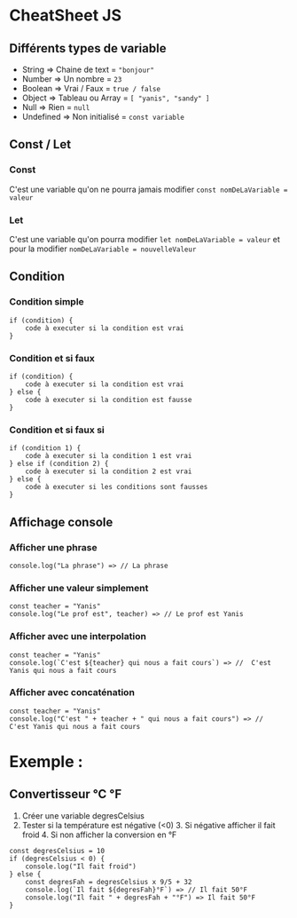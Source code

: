 # CheatSheet JS

## Différents types de variable

 - String => Chaine de text = `"bonjour"`
 - Number => Un nombre = `23`
 - Boolean => Vrai / Faux = `true / false`
 - Object => Tableau ou Array = `[ "yanis", "sandy" ]`
 - Null => Rien = `null`
 - Undefined => Non initialisé = `const variable`

## Const / Let

### Const
C'est une variable qu'on ne pourra jamais modifier
`const nomDeLaVariable = valeur`

### Let
C'est une variable qu'on pourra modifier
`let nomDeLaVariable = valeur`
et pour la modifier
`nomDeLaVariable = nouvelleValeur`

## Condition

### Condition simple
```
if (condition) {
	code à executer si la condition est vrai
}
```

### Condition et si faux
```
if (condition) {
	code à executer si la condition est vrai
} else {
	code à executer si la condition est fausse
}
```

### Condition et si faux si

```
if (condition 1) {
	code à executer si la condition 1 est vrai
} else if (condition 2) {
	code à executer si la condition 2 est vrai
} else {
	code à executer si les conditions sont fausses
}
```

## Affichage console

### Afficher une phrase
`console.log("La phrase") => // La phrase`
### Afficher une valeur simplement
```
const teacher = "Yanis"
console.log("Le prof est", teacher) => // Le prof est Yanis
```
### Afficher avec une interpolation
```
const teacher = "Yanis"
console.log(`C'est ${teacher} qui nous a fait cours`) => //  C'est Yanis qui nous a fait cours
```
### Afficher avec concaténation
```
const teacher = "Yanis"
console.log("C'est " + teacher + " qui nous a fait cours") => //  C'est Yanis qui nous a fait cours
```
# Exemple :

## Convertisseur °C °F

 1. Créer une variable degresCelsius
 2. Tester si la température est négative (<0)
	 3. Si négative afficher il fait froid
	 4. Si non afficher la conversion en °F

```
const degresCelsius = 10
if (degresCelsius < 0) {
	console.log("Il fait froid")
} else {
	const degresFah = degresCelsius x 9/5 + 32
	console.log(`Il fait ${degresFah}°F`) => // Il fait 50°F
	console.log("Il fait " + degresFah + "°F") => Il fait 50°F
}
```
